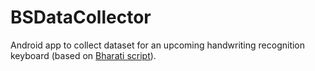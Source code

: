 # BSDataCollector

Android app to collect dataset for an upcoming handwriting recognition keyboard (based on <a href = "http://bit.ly/BharatiScript">Bharati script</a>).
